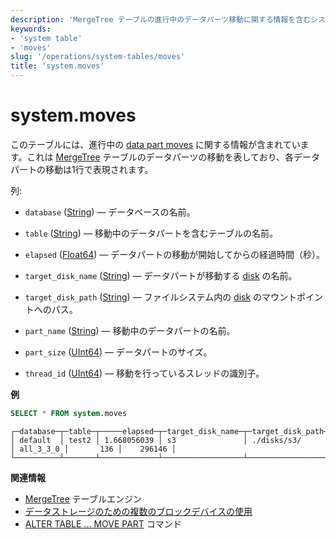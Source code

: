 ```yaml
---
description: 'MergeTree テーブルの進行中のデータパーツ移動に関する情報を含むシステムテーブルです。各データパーツの移動が単一の行で表されます。'
keywords:
- 'system table'
- 'moves'
slug: '/operations/system-tables/moves'
title: 'system.moves'
---
```





# system.moves

このテーブルには、進行中の [data part moves](/sql-reference/statements/alter/partition#move-partitionpart) に関する情報が含まれています。これは [MergeTree](/engines/table-engines/mergetree-family/mergetree.md) テーブルのデータパーツの移動を表しており、各データパートの移動は1行で表現されます。

列:

- `database` ([String](/sql-reference/data-types/string.md)) — データベースの名前。

- `table` ([String](/sql-reference/data-types/string.md)) — 移動中のデータパートを含むテーブルの名前。

- `elapsed` ([Float64](../../sql-reference/data-types/float.md)) — データパートの移動が開始してからの経過時間（秒）。

- `target_disk_name` ([String](disks.md)) — データパートが移動する [disk](/operations/system-tables/disks/) の名前。

- `target_disk_path` ([String](disks.md)) — ファイルシステム内の [disk](/operations/system-tables/disks/) のマウントポイントへのパス。

- `part_name` ([String](/sql-reference/data-types/string.md)) — 移動中のデータパートの名前。

- `part_size` ([UInt64](../../sql-reference/data-types/int-uint.md)) — データパートのサイズ。

- `thread_id` ([UInt64](../../sql-reference/data-types/int-uint.md)) — 移動を行っているスレッドの識別子。

**例**

```sql
SELECT * FROM system.moves
```

```response
┌─database─┬─table─┬─────elapsed─┬─target_disk_name─┬─target_disk_path─┬─part_name─┬─part_size─┬─thread_id─┐
│ default  │ test2 │ 1.668056039 │ s3               │ ./disks/s3/      │ all_3_3_0 │       136 │    296146 │
└──────────┴───────┴─────────────┴──────────────────┴──────────────────┴───────────┴───────────┴───────────┘
```

**関連情報**

- [MergeTree](/engines/table-engines/mergetree-family/mergetree.md) テーブルエンジン
- [データストレージのための複数のブロックデバイスの使用](/engines/table-engines/mergetree-family/mergetree#table_engine-mergetree-multiple-volumes)
- [ALTER TABLE ... MOVE PART](/sql-reference/statements/alter/partition#move-partitionpart) コマンド
